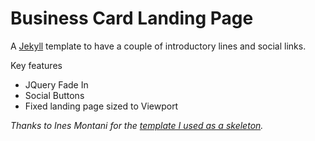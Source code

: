 # Business Card Landing Page
A [Jekyll](http://jekyllrb.com/) template to have a couple of introductory lines and social links.

Key features
* JQuery Fade In
* Social Buttons
* Fixed landing page sized to Viewport

*Thanks to Ines Montani for the [template I used as a skeleton](https://ines.io/blog/the-ultimate-guide-static-websites-jekyll).*
